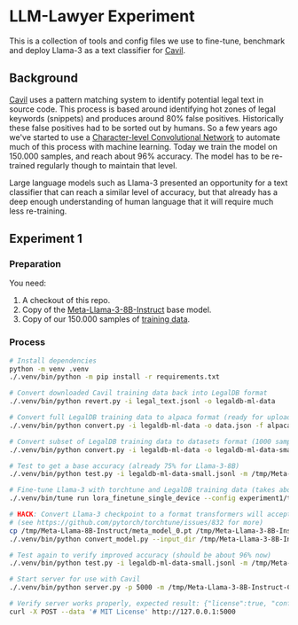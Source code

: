 # LLM-Lawyer Experiment

This is a collection of tools and config files we use to fine-tune, benchmark and deploy Llama-3 as a text classifier
for [Cavil](https://github.com/openSUSE/cavil).

## Background

[Cavil](https://github.com/openSUSE/cavil) uses a pattern matching system to identify potential legal text in source
code. This process is based around identifying hot zones of legal keywords (snippets) and produces around 80% false
positives. Historically these false positives had to be sorted out by humans. So a few years ago we've started to use
a [Character-level Convolutional Network](https://github.com/kraih/Character-level-cnn-pytorch) to automate much of
this process with machine learning. Today we train the model on 150.000 samples, and reach about 96% accuracy. The
model has to be re-trained regularly though to maintain that level.

Large language models such as Llama-3 presented an opportunity for a text classifier that can reach a similar level of
accuracy, but that already has a deep enough understanding of human language that it will require much less
re-training.

## Experiment 1

### Preparation

You need:

1. A checkout of this repo.
2. Copy of the [Meta-Llama-3-8B-Instruct](https://huggingface.co/meta-llama/Meta-Llama-3-8B-Instruct) base model.
3. Copy of our 150.000 samples of [training data](https://huggingface.co/datasets/openSUSE/cavil-legal-text).

### Process

```bash
# Install dependencies
python -m venv .venv
./.venv/bin/python -m pip install -r requirements.txt

# Convert downloaded Cavil training data back into LegalDB format
./.venv/bin/python revert.py -i legal_text.jsonl -o legaldb-ml-data

# Convert full LegalDB training data to alpaca format (ready for upload to HF)
./.venv/bin/python convert.py -i legaldb-ml-data -o data.json -f alpaca

# Convert subset of LegalDB training data to datasets format (1000 samples of each type for testing)
./.venv/bin/python convert.py -i legaldb-ml-data -o legaldb-ml-data-small.jsonl -f datasets -l 1000

# Test to get a base accuracy (already 75% for Llama-3-8B)
./.venv/bin/python test.py -i legaldb-ml-data-small.jsonl -m /tmp/Meta-Llama-3-8B-Instruct

# Fine-tune Llama-3 with torchtune and LegalDB training data (takes about 8 hours with an RTX 4090)
./.venv/bin/tune run lora_finetune_single_device --config experiment1/torchtune.yaml dataset.source=kraih/legaldb-training-data

# HACK: Convert Llama-3 checkpoint to a format transformers will accept
# (see https://github.com/pytorch/torchtune/issues/832 for more)
cp /tmp/Meta-Llama-8B-Instruct/meta_model_0.pt /tmp/Meta-Llama-3-8B-Instruct/original/consolidated.00.pth
./.venv/bin/python convert_model.py --input_dir /tmp/Meta-Llama-3-8B-Instruct --output_dir /tmp/Meta-Llama-8B-Instruct-Cavil-hf

# Test again to verify improved accuracy (should be about 96% now)
./.venv/bin/python test.py -i legaldb-ml-data-small.jsonl -m /tmp/Meta-Llama-3-8B-Instruct-Cavil-hf

# Start server for use with Cavil
./.venv/bin/python server.py -p 5000 -m /tmp/Meta-Llama-3-8B-Instruct-Cavil-hf

# Verify server works properly, expected result: {"license":true, "confidence":"92.39"}
curl -X POST --data '# MIT License' http://127.0.0.1:5000
```
